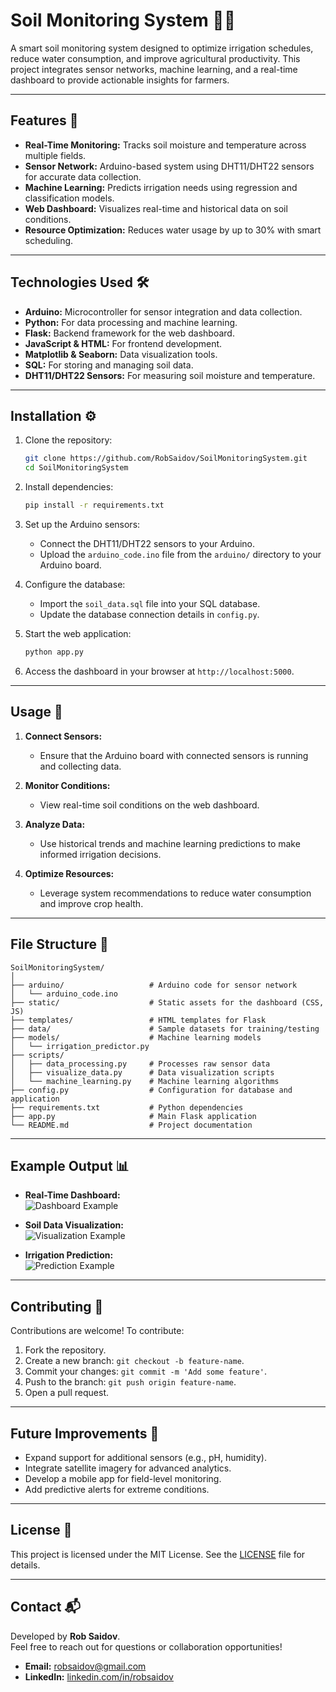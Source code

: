 # Soil Monitoring System 🌱💧

A smart soil monitoring system designed to optimize irrigation schedules, reduce water consumption, and improve agricultural productivity. This project integrates sensor networks, machine learning, and a real-time dashboard to provide actionable insights for farmers.

---

## Features 🌟

- **Real-Time Monitoring:** Tracks soil moisture and temperature across multiple fields.
- **Sensor Network:** Arduino-based system using DHT11/DHT22 sensors for accurate data collection.
- **Machine Learning:** Predicts irrigation needs using regression and classification models.
- **Web Dashboard:** Visualizes real-time and historical data on soil conditions.
- **Resource Optimization:** Reduces water usage by up to 30% with smart scheduling.

---

## Technologies Used 🛠️

- **Arduino:** Microcontroller for sensor integration and data collection.
- **Python:** For data processing and machine learning.
- **Flask:** Backend framework for the web dashboard.
- **JavaScript & HTML:** For frontend development.
- **Matplotlib & Seaborn:** Data visualization tools.
- **SQL:** For storing and managing soil data.
- **DHT11/DHT22 Sensors:** For measuring soil moisture and temperature.

---

## Installation ⚙️

1. Clone the repository:
   ```bash
   git clone https://github.com/RobSaidov/SoilMonitoringSystem.git
   cd SoilMonitoringSystem
   ```

2. Install dependencies:
   ```bash
   pip install -r requirements.txt
   ```

3. Set up the Arduino sensors:
   - Connect the DHT11/DHT22 sensors to your Arduino.
   - Upload the `arduino_code.ino` file from the `arduino/` directory to your Arduino board.

4. Configure the database:
   - Import the `soil_data.sql` file into your SQL database.
   - Update the database connection details in `config.py`.

5. Start the web application:
   ```bash
   python app.py
   ```

6. Access the dashboard in your browser at `http://localhost:5000`.

---

## Usage 🚀

1. **Connect Sensors:**
   - Ensure that the Arduino board with connected sensors is running and collecting data.

2. **Monitor Conditions:**
   - View real-time soil conditions on the web dashboard.

3. **Analyze Data:**
   - Use historical trends and machine learning predictions to make informed irrigation decisions.

4. **Optimize Resources:**
   - Leverage system recommendations to reduce water consumption and improve crop health.

---

## File Structure 📁

```
SoilMonitoringSystem/
│
├── arduino/                   # Arduino code for sensor network
│   └── arduino_code.ino
├── static/                    # Static assets for the dashboard (CSS, JS)
├── templates/                 # HTML templates for Flask
├── data/                      # Sample datasets for training/testing
├── models/                    # Machine learning models
│   └── irrigation_predictor.py
├── scripts/
│   ├── data_processing.py     # Processes raw sensor data
│   ├── visualize_data.py      # Data visualization scripts
│   └── machine_learning.py    # Machine learning algorithms
├── config.py                  # Configuration for database and application
├── requirements.txt           # Python dependencies
├── app.py                     # Main Flask application
└── README.md                  # Project documentation
```

---

## Example Output 📊

- **Real-Time Dashboard:**  
![Dashboard Example](./assets/dashboard_example.png)

- **Soil Data Visualization:**  
![Visualization Example](./assets/visualization_example.png)

- **Irrigation Prediction:**  
![Prediction Example](./assets/prediction_example.png)

---

## Contributing 🤝

Contributions are welcome! To contribute:
1. Fork the repository.
2. Create a new branch: `git checkout -b feature-name`.
3. Commit your changes: `git commit -m 'Add some feature'`.
4. Push to the branch: `git push origin feature-name`.
5. Open a pull request.

---

## Future Improvements 🔮

- Expand support for additional sensors (e.g., pH, humidity).
- Integrate satellite imagery for advanced analytics.
- Develop a mobile app for field-level monitoring.
- Add predictive alerts for extreme conditions.

---

## License 📜

This project is licensed under the MIT License. See the [LICENSE](./LICENSE) file for details.

---

## Contact 📬

Developed by **Rob Saidov**.  
Feel free to reach out for questions or collaboration opportunities!

- **Email:** [robsaidov@gmail.com](mailto:robsaidov@gmail.com)
- **LinkedIn:** [linkedin.com/in/robsaidov](https://linkedin.com/in/robsaidov)
